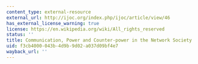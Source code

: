 ```yaml
---
content_type: external-resource
external_url: http://ijoc.org/index.php/ijoc/article/view/46
has_external_license_warning: true
license: https://en.wikipedia.org/wiki/All_rights_reserved
status: ''
title: Communication, Power and Counter-power in the Network Society
uid: f3cb4000-043b-4d9b-9d02-a037d09bf4e7
wayback_url: ''
---
```

